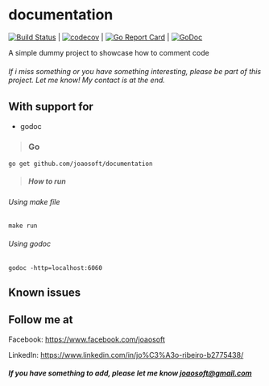 documentation
================

[![Build Status](https://travis-ci.org/joaosoft/documentation.svg?branch=master)](https://travis-ci.org/joaosoft/documentation) | [![codecov](https://codecov.io/gh/joaosoft/documentation/branch/master/graph/badge.svg)](https://codecov.io/gh/joaosoft/documentation) | [![Go Report Card](https://goreportcard.com/badge/github.com/joaosoft/documentation)](https://goreportcard.com/report/github.com/joaosoft/documentation) | [![GoDoc](https://godoc.org/github.com/joaosoft/documentation?status.svg)](https://godoc.org/github.com/joaosoft/documentation)

A simple dummy project to showcase how to comment code

###### If i miss something or you have something interesting, please be part of this project. Let me know! My contact is at the end.

## With support for
* godoc

>### Go
```
go get github.com/joaosoft/documentation
```

> ##### How to run
###### Using make file
```
make run
```

###### Using godoc
```
godoc -http=localhost:6060
```

## Known issues

## Follow me at
Facebook: https://www.facebook.com/joaosoft

LinkedIn: https://www.linkedin.com/in/jo%C3%A3o-ribeiro-b2775438/

##### If you have something to add, please let me know joaosoft@gmail.com
